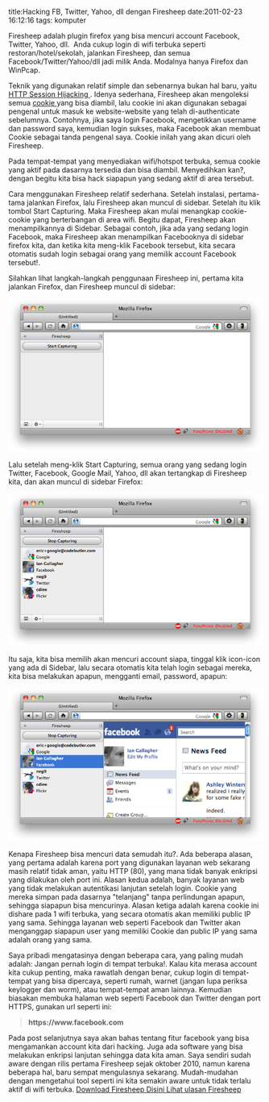 title:Hacking FB, Twitter, Yahoo, dll dengan Firesheep
date:2011-02-23 16:12:16
tags: komputer

Firesheep adalah plugin firefox yang bisa mencuri account Facebook, Twitter, Yahoo, dll. &#160;Anda cukup login di wifi terbuka seperti restoran/hotel/sekolah, jalankan Firesheep, dan semua Facebook/Twitter/Yahoo/dll jadi milik Anda. Modalnya hanya Firefox dan WinPcap.

Teknik yang digunakan relatif simple dan sebenarnya bukan hal baru, yaitu
<a href="http://en.wikipedia.org/wiki/Session_hijacking">
 HTTP Session Hijacking
</a>
. Idenya sederhana, Firesheep akan mengoleksi semua
<a href="http://en.wikipedia.org/wiki/HTTP_cookie">
 cookie
</a>
yang bisa diambil, lalu cookie ini akan digunakan sebagai pengenal untuk masuk ke website-website yang telah di-authenticate sebelumnya. Contohnya, jika saya login Facebook, mengetikkan username dan password saya, kemudian login sukses, maka Facebook akan membuat Cookie sebagai tanda pengenal saya. Cookie inilah yang akan dicuri oleh Firesheep.
<!--more-->
Pada tempat-tempat yang menyediakan wifi/hotspot terbuka, semua cookie yang aktif pada dasarnya tersedia dan bisa diambil. Menyedihkan kan?, dengan begitu kita bisa hack siapapun yang sedang aktif di area tersebut.

Cara menggunakan Firesheep relatif sederhana. Setelah instalasi, pertama-tama jalankan Firefox, lalu Firesheep akan muncul di sidebar. Setelah itu klik tombol Start Capturing. Maka Firesheep akan mulai menangkap cookie-cookie yang berterbangan di area wifi. Begitu dapat, Firesheep akan menampilkannya di Sidebar. Sebagai contoh, jika ada yang sedang login Facebook, maka Firesheep akan menampilkan Facebooknya di sidebar firefox kita, dan ketika kita meng-klik Facebook tersebut, kita secara otomatis sudah login sebagai orang yang memilik account Facebook tersebut!.

Silahkan lihat langkah-langkah penggunaan Firesheep ini, pertama kita jalankan Firefox, dan Firesheep muncul di sidebar:

![image](/img/wordpress/2011-02-firesheep1.png)

Lalu setelah meng-klik Start Capturing, semua orang yang sedang login Twitter, Facebook, Google Mail, Yahoo, dll akan tertangkap di Firesheep kita, dan akan muncul di sidebar Firefox:

![image](/img/wordpress/2011-02-firesheep2.png)

Itu saja, kita bisa memilih akan mencuri account siapa, tinggal klik icon-icon yang ada di Sidebar, lalu secara otomatis kita telah login sebagai mereka, kita bisa melakukan apapun, mengganti email, password, apapun:

![image](/img/wordpress/2011-02-firesheep3.png)

Kenapa Firesheep bisa mencuri data semudah itu?. Ada beberapa alasan, yang pertama adalah karena port yang digunakan layanan web sekarang masih relatif tidak aman, yaitu HTTP (80), yang mana tidak banyak enkripsi yang dilakukan oleh port ini. Alasan kedua adalah, banyak layanan web yang tidak melakukan autentikasi lanjutan setelah login. Cookie yang mereka simpan pada dasarnya "telanjang" tanpa perlindungan apapun, sehingga siapapun bisa mencurinya. Alasan ketiga adalah karena cookie ini dishare pada 1 wifi terbuka, yang secara otomatis akan memiliki public IP yang sama. Sehingga layanan web seperti Facebook dan Twitter akan menganggap siapapun user yang memiliki Cookie dan public IP yang sama adalah orang yang sama.

Saya pribadi mengatasinya dengan beberapa cara, yang paling mudah adalah: Jangan pernah login di tempat terbuka!. Kalau kita merasa account kita cukup penting, maka rawatlah dengan benar, cukup login di tempat-tempat yang bisa dipercaya, seperti rumah, warnet (jangan lupa periksa keylogger dan worm), atau tempat-tempat aman lainnya. Kemudian biasakan membuka halaman web seperti Facebook dan Twitter dengan port HTTPS, gunakan url seperti ini:
<blockquote>
 <strong>
  https://www.facebook.com
 </strong>
</blockquote>
Pada post selanjutnya saya akan bahas tentang fitur facebook yang bisa mengamankan account kita dari hacking. Juga ada software yang bisa melakukan enkripsi lanjutan sehingga data kita aman.&#160;Saya sendiri sudah aware dengan rilis pertama Firesheep sejak oktober 2010, namun karena beberapa hal, baru sempat mengulasnya sekarang. Mudah-mudahan dengan mengetahui tool seperti ini kita semakin aware untuk tidak terlalu aktif di wifi terbuka.
<a href="http://codebutler.github.com/firesheep/">
 Download Firesheep Disini
</a>
<a href="http://codebutler.com/firesheep">
 Lihat ulasan Firesheep
</a>